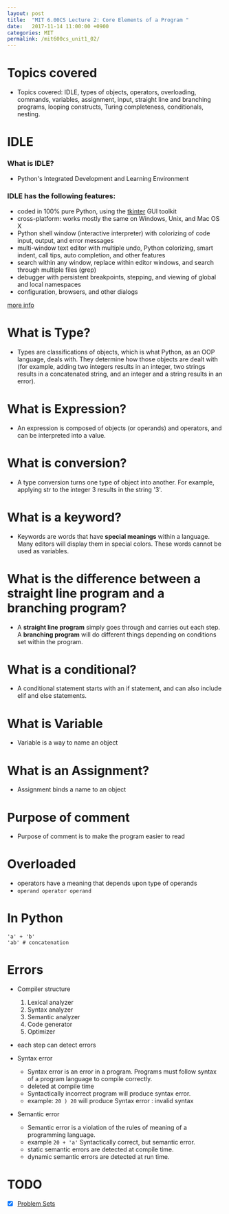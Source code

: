 ```yaml
---
layout: post
title:  "MIT 6.00CS Lecture 2: Core Elements of a Program "
date:   2017-11-14 11:00:00 +0900
categories: MIT
permalink: /mit600cs_unit1_02/
---
```


# Topics covered
 - Topics covered: IDLE, types of objects, operators, overloading, commands, variables, assignment, input, straight line and branching programs, looping constructs, Turing completeness, conditionals, nesting.
# IDLE

### What is IDLE?
- Python's Integrated Development and Learning Environment

### IDLE has the following features:

- coded in 100% pure Python, using the [tkinter](https://docs.python.org/3/library/tkinter.html#module-tkinter) GUI toolkit
- cross-platform: works mostly the same on Windows, Unix, and Mac OS X
- Python shell window (interactive interpreter) with colorizing of code input, output, and error messages
- multi-window text editor with multiple undo, Python colorizing, smart indent, call tips, auto completion, and other features
- search within any window, replace within editor windows, and search through multiple files (grep)
- debugger with persistent breakpoints, stepping, and viewing of global and local namespaces
- configuration, browsers, and other dialogs

[more info](https://docs.python.org/3/library/idle.html)


# What is Type?

- Types are classifications of objects, which is what Python, as an OOP language, deals with. They determine how those objects are dealt with (for example, adding two integers results in an integer, two strings results in a concatenated string, and an integer and a string results in an error).


# What is Expression?

- An expression is composed of objects (or operands) and operators, and can be interpreted into a value.

# What is conversion?

- A type conversion turns one type of object into another. For example, applying str to the integer 3 results in the string '3'.

# What is a keyword?

- Keywords are words that have **special meanings** within a language. Many editors will display them in special colors. These words cannot be used as variables.

# What is the difference between a straight line program and a branching program?

- A **straight line program** simply goes through and carries out each step. A **branching program** will do different things depending on conditions set within the program.

# What is a conditional?

- A conditional statement starts with an if statement, and can also include elif and else statements.

# What is Variable

- Variable is a way to name an object

# What is an Assignment?

- Assignment binds a name to an object

# Purpose of comment

- Purpose of comment is to make the program easier to read

# Overloaded
- operators have a meaning that depends upon type of operands
- `operand operator operand`

# In Python
```
'a' + 'b'
'ab' # concatenation
```

# Errors

- Compiler structure
    1. Lexical analyzer
    2. Syntax analyzer
    3. Semantic analyzer
    4. Code generator
    5. Optimizer
- each step can detect errors

- Syntax error
    - Syntax error is an error in a program. Programs must follow syntax of a program language to compile correctly.
    - deleted at compile time
    - Syntactically incorrect program will produce syntax error.
    - example: `20 ) 20` will produce Syntax error : invalid syntax
- Semantic error
    - Semantic error is a violation of the rules of meaning of a programming language.
    - example `20 + 'a'` Syntactically correct, but semantic error.
    - static semantic errors are detected at compile time.
    - dynamic semantic errors are detected at run time.


# TODO

- [x] [Problem Sets](https://ocw.mit.edu/courses/electrical-engineering-and-computer-science/6-00sc-introduction-to-computer-science-and-programming-spring-2011/unit-1/lecture-2-core-elements-of-a-program/MIT6_00SCS11_ps0.pdf)
